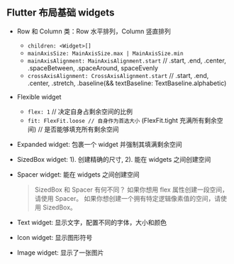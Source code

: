 ## Flutter 布局基础 widgets

- Row 和 Column 类：Row 水平排列，Column 竖直排列
    - `children: <Widget>[]`
    - `mainAxisSize: MainAxisSize.max | MainAxisSize.min`
    - `mainAxisAlignment: MainAxisAlignment.start` // .start, .end, .center, .spaceBetween, .spaceAround, spaceEvenly
    - `crossAxisAlignment: CrossAxisAlignment.start` // .start, .end, .center, .stretch, .baseline(&& textBaseline: TextBaseline.alphabetic)
    
- Flexible widget
    - `flex: 1` // 决定自身占剩余空间的比例
    - `fit: FlexFit.loose // 自身作为首选大小` (FlexFit.tight 充满所有剩余空间) // 是否能够填充所有剩余空间

- Expanded widget: 包裹一个 widget 并强制其填满剩余空间

- SizedBox widget: 1). 创建精确的尺寸, 2). 能在 widgets 之间创建空间

- Spacer widget: 能在 widgets 之间创建空间

    > SizedBox 和 Spacer 有何不同？
    > 如果你想用 flex 属性创建一段空间，请使用 Spacer。
    > 如果你想创建一个拥有特定逻辑像素值的空间，请使用 SizedBox。

- Text widget: 显示文字，配置不同的字体，大小和颜色

- Icon widget: 显示图形符号
  
- Image widget: 显示了一张图片


